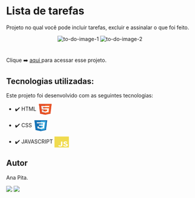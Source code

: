 # Lista de tarefas

Projeto no qual você pode incluir tarefas, excluir e assinalar o que foi feito. 

<div align="center" >
  <img src="https://user-images.githubusercontent.com/95833334/203200846-33005060-ad68-42fb-a539-8154151671a5.png" alt="to-do-image-1" >
  <img src="https://user-images.githubusercontent.com/95833334/203200856-39560fab-5495-410a-a732-980c0f3a8068.png" alt="to-do-image-2">
</div>

#

Clique ➡️ <a href ="https://todolistanapita.netlify.app/" target="_blank"> aqui </a> para acessar esse projeto. 

## Tecnologias utilizadas: 

Este projeto foi desenvolvido com as seguintes tecnologias:

- ✔️ HTML  <img align="center" alt="HTML" height="30" width="40" src="https://raw.githubusercontent.com/devicons/devicon/master/icons/html5/html5-original.svg">

- ✔️ CSS  <img align="center" alt="CSS" height="30" width="40" src="https://raw.githubusercontent.com/devicons/devicon/master/icons/css3/css3-original.svg"> 

 - ✔️ JAVASCRIPT <img align="center" alt="Js" height="30" width="40" src="https://raw.githubusercontent.com/devicons/devicon/master/icons/javascript/javascript-plain.svg">
 


## Autor

Ana Pita. 

  <a href = "mailto:acalencar16@gmail.com"><img src="https://img.shields.io/badge/-Gmail-%23333?style=for-the-badge&logo=gmail&logoColor=white" target="_blank"></a>
  <a href="https://www.linkedin.com/in/anapita" target="_blank"><img src="https://img.shields.io/badge/-LinkedIn-%230077B5?style=for-the-badge&logo=linkedin&logoColor=white" target="_blank"></a> 
